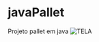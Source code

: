 # javaPallet
Projeto pallet em java 
![TELA](https://user-images.githubusercontent.com/93131818/163065807-af7343a0-c269-43b6-be39-49ce3ed2353a.jpg)
